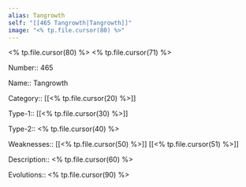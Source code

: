 ```yaml
---
alias: Tangrowth
self: "[[465 Tangrowth|Tangrowth]]"
image: "<% tp.file.cursor(80) %>"
---
```


<% tp.file.cursor(80) %>
<% tp.file.cursor(71) %>

Number:: 465

Name:: Tangrowth

Category:: [[<% tp.file.cursor(20) %>]]

Type-1:: [[<% tp.file.cursor(30) %>]]

Type-2:: <% tp.file.cursor(40) %>

Weaknesses:: [[<% tp.file.cursor(50) %>]] [[<% tp.file.cursor(51) %>]]

Description:: <% tp.file.cursor(60) %>

Evolutions:: <% tp.file.cursor(90) %>
